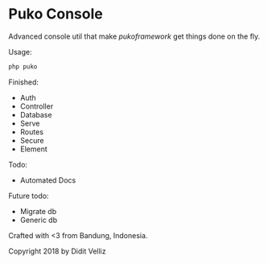 # Puko Console

Advanced console util that make *pukoframework* get things done on the fly.

Usage:

```bash
php puko
```

Finished:
* Auth
* Controller
* Database
* Serve
* Routes
* Secure
* Element

Todo:
* Automated Docs

Future todo:
* Migrate db
* Generic db

Crafted with <3 from Bandung, Indonesia.

Copyright 2018 by Didit Velliz